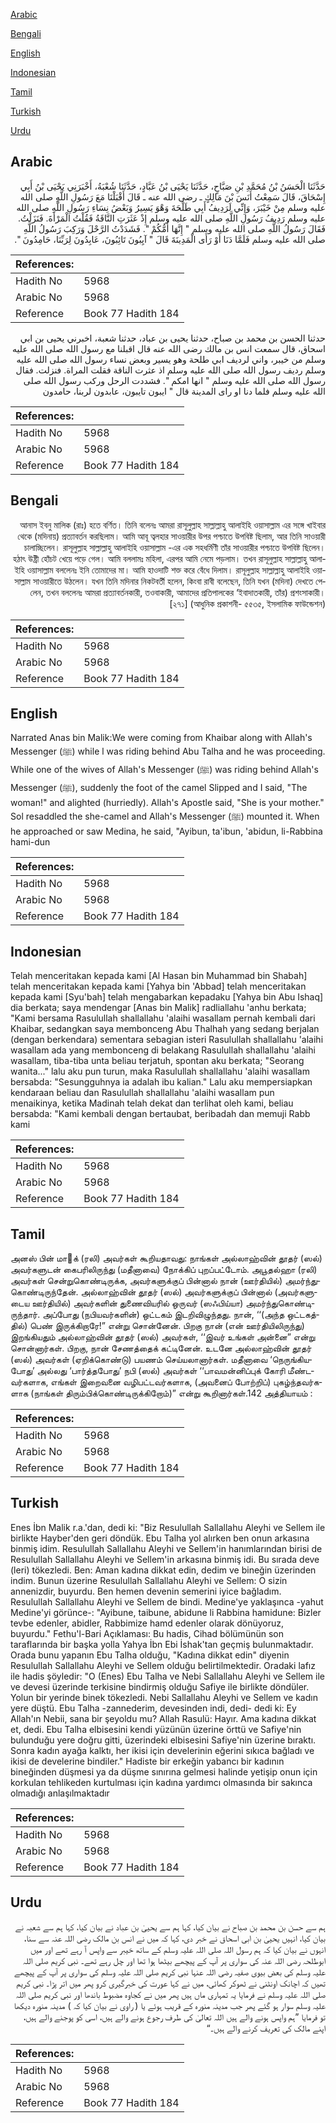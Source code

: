 [Arabic](#arabic)

[Bengali](#bengali)

[English](#english)

[Indonesian](#indonesian)

[Tamil](#tamil)

[Turkish](#turkish)

[Urdu](#urdu)

## Arabic


<div dir="rtl" lang="ar" style={{fontSize:'larger',backgroundColor:'#f8f9fa',padding:20}}>
حَدَّثَنَا الْحَسَنُ بْنُ مُحَمَّدِ بْنِ صَبَّاحٍ، حَدَّثَنَا يَحْيَى بْنُ عَبَّادٍ، حَدَّثَنَا شُعْبَةُ، أَخْبَرَنِي يَحْيَى بْنُ أَبِي إِسْحَاقَ، قَالَ سَمِعْتُ أَنَسَ بْنَ مَالِكٍ ـ رضى الله عنه ـ قَالَ أَقْبَلْنَا مَعَ رَسُولِ اللَّهِ صلى الله عليه وسلم مِنْ خَيْبَرَ، وَإِنِّي لَرَدِيفُ أَبِي طَلْحَةَ وَهْوَ يَسِيرُ وَبَعْضُ نِسَاءِ رَسُولِ اللَّهِ صلى الله عليه وسلم رَدِيفُ رَسُولِ اللَّهِ صلى الله عليه وسلم إِذْ عَثَرَتِ النَّاقَةُ فَقُلْتُ الْمَرْأَةَ‏.‏ فَنَزَلْتُ‏.‏ فَقَالَ رَسُولُ اللَّهِ صلى الله عليه وسلم ‏"‏ إِنَّهَا أُمُّكُمْ ‏"‏‏.‏ فَشَدَدْتُ الرَّحْلَ وَرَكِبَ رَسُولُ اللَّهِ صلى الله عليه وسلم فَلَمَّا دَنَا أَوْ رَأَى الْمَدِينَةَ قَالَ ‏"‏ آيِبُونَ تَائِبُونَ، عَابِدُونَ لِرَبِّنَا، حَامِدُونَ ‏"‏‏.‏
</div>
<div style={{backgroundColor:'#f8f9fa',padding:20, marginBottom: 10}}><table> <thead> <tr> <th>References:</th> <th></th> </tr> </thead> <tbody><tr><td>Hadith No</td><td>5968</td></tr><tr><td>Arabic No</td><td>5968</td></tr><tr><td>Reference</td><td>Book 77 Hadith 184</td></tr></tbody></table></div>


<div dir="rtl" lang="ar" style={{fontSize:'larger',backgroundColor:'#f8f9fa',padding:20}}>
حدثنا الحسن بن محمد بن صباح، حدثنا يحيى بن عباد، حدثنا شعبة، اخبرني يحيى بن ابي اسحاق، قال سمعت انس بن مالك رضى الله عنه قال اقبلنا مع رسول الله صلى الله عليه وسلم من خيبر، واني لرديف ابي طلحة وهو يسير وبعض نساء رسول الله صلى الله عليه وسلم رديف رسول الله صلى الله عليه وسلم اذ عثرت الناقة فقلت المراة. فنزلت. فقال رسول الله صلى الله عليه وسلم " انها امكم ". فشددت الرحل وركب رسول الله صلى الله عليه وسلم فلما دنا او راى المدينة قال " ايبون تايبون، عابدون لربنا، حامدون
</div>
<div style={{backgroundColor:'#f8f9fa',padding:20, marginBottom: 10}}><table> <thead> <tr> <th>References:</th> <th></th> </tr> </thead> <tbody><tr><td>Hadith No</td><td>5968</td></tr><tr><td>Arabic No</td><td>5968</td></tr><tr><td>Reference</td><td>Book 77 Hadith 184</td></tr></tbody></table></div>

## Bengali


<div dir="rtl" lang="bn" style={{fontSize:'larger',backgroundColor:'#f8f9fa',padding:20}}>
আনাস ইবনু মালিক (রাঃ) হতে বর্ণিত। তিনি বলেনঃ আমরা রাসূলুল্লাহ সাল্লাল্লাহু আলাইহি ওয়াসাল্লাম এর সঙ্গে খাইবার থেকে (মদিনায়) প্রত্যাবর্তন করছিলাম। আমি আবূ ত্বলহার সাওয়ারীর উপর পশ্চাতে উপবিষ্ট ছিলাম, আর তিনি সাওয়ারী চালাচ্ছিলেন। রাসূলুল্লাহ সাল্লাল্লাহু আলাইহি ওয়াসাল্লাম -এর এক সহধর্মিণী তাঁর সাওয়ারীর পশ্চাতে উপবিষ্ট ছিলেন। হঠাৎ উষ্ট্রী হোঁচট খেয়ে পড়ে গেল। আমি বললামঃ মহিলা, এরপর আমি নেমে পড়লাম। তখন রাসূলুল্লাহ সাল্লাল্লাহু আলাইহি ওয়াসাল্লাম বললেনঃ ইনি তোমাদের মা। আমি হাওদাটি শক্ত করে বেঁধে দিলাম। রাসূলুল্লাহ সাল্লাল্লাহু আলাইহি ওয়াসাল্লাম সাওয়ারীতে উঠলেন। যখন তিনি মদিনার নিকটবর্তী হলেন, কিংবা রাবী বলেছেন, তিনি যখন (মদিনা) দেখতে পেলেন, তখন বললেনঃ আমরা প্রত্যাবর্তনকারী, তওবাকারী, আমাদের প্রতিপালকের ‘ইবাদাতকারী, তাঁর) প্রশংসাকারী। [২৭১] (আধুনিক প্রকাশনী- ৫৫৩৫, ইসলামিক ফাউন্ডেশন)
</div>
<div style={{backgroundColor:'#f8f9fa',padding:20, marginBottom: 10}}><table> <thead> <tr> <th>References:</th> <th></th> </tr> </thead> <tbody><tr><td>Hadith No</td><td>5968</td></tr><tr><td>Arabic No</td><td>5968</td></tr><tr><td>Reference</td><td>Book 77 Hadith 184</td></tr></tbody></table></div>

## English


<div dir="ltr" lang="en" style={{fontSize:'larger',backgroundColor:'#f8f9fa',padding:20}}>
Narrated Anas bin Malik:We were coming from Khaibar along with Allah's Messenger (ﷺ) while l was riding behind Abu Talha and he was proceeding. While one of the wives of Allah's Messenger (ﷺ) was riding behind Allah's Messenger (ﷺ), suddenly the foot of the camel Slipped and I said, "The woman!" and alighted (hurriedly). Allah's Apostle said, "She is your mother." Sol resaddled the she-camel and Allah's Messenger (ﷺ) mounted it. When he approached or saw Medina, he said, "Ayibun, ta'ibun, 'abidun, li-Rabbina hami-dun
</div>
<div style={{backgroundColor:'#f8f9fa',padding:20, marginBottom: 10}}><table> <thead> <tr> <th>References:</th> <th></th> </tr> </thead> <tbody><tr><td>Hadith No</td><td>5968</td></tr><tr><td>Arabic No</td><td>5968</td></tr><tr><td>Reference</td><td>Book 77 Hadith 184</td></tr></tbody></table></div>

## Indonesian


<div dir="ltr" lang="id" style={{fontSize:'larger',backgroundColor:'#f8f9fa',padding:20}}>
Telah menceritakan kepada kami [Al Hasan bin Muhammad bin Shabah] telah menceritakan kepada kami [Yahya bin 'Abbad] telah menceritakan kepada kami [Syu'bah] telah mengabarkan kepadaku [Yahya bin Abu Ishaq] dia berkata; saya mendengar [Anas bin Malik] radliallahu 'anhu berkata; "Kami bersama Rasulullah shallallahu 'alaihi wasallam pernah kembali dari Khaibar, sedangkan saya membonceng Abu Thalhah yang sedang berjalan (dengan berkendara) sementara sebagian isteri Rasulullah shallallahu 'alaihi wasallam ada yang membonceng di belakang Rasulullah shallallahu 'alaihi wasallam, tiba-tiba unta beliau terjatuh, spontan aku berkata; "Seorang wanita..." lalu aku pun turun, maka Rasulullah shallallahu 'alaihi wasallam bersabda: "Sesungguhnya ia adalah ibu kalian." Lalu aku mempersiapkan kendaraan beliau dan Rasulullah shallallahu 'alaihi wasallam pun menaikinya, ketika Madinah telah dekat dan terlihat oleh kami, beliau bersabda: "Kami kembali dengan bertaubat, beribadah dan memuji Rabb kami
</div>
<div style={{backgroundColor:'#f8f9fa',padding:20, marginBottom: 10}}><table> <thead> <tr> <th>References:</th> <th></th> </tr> </thead> <tbody><tr><td>Hadith No</td><td>5968</td></tr><tr><td>Arabic No</td><td>5968</td></tr><tr><td>Reference</td><td>Book 77 Hadith 184</td></tr></tbody></table></div>

## Tamil


<div dir="ltr" lang="ta" style={{fontSize:'larger',backgroundColor:'#f8f9fa',padding:20}}>
அனஸ் பின் மாக் (ரலி) அவர்கள் கூறியதாவது: நாங்கள் அல்லாஹ்வின் தூதர் (ஸல்) அவர்களுடன் கைபரிலிருந்து (மதீனாவை) நோக்கிப் புறப்பட்டோம். அபூதல்ஹா (ரலி) அவர்கள் சென்றுகொண்டிருக்க, அவர்களுக்குப் பின்னால் நான் (ஊர்தியில்) அமர்ந்துகொண்டிருந்தேன். அல்லாஹ்வின் தூதர் (ஸல்) அவர்களுக்குப் பின்னால் (அவர்களுடைய ஊர்தியில்) அவர்களின் துணைவியரில் ஒருவர் (ஸஃபிய்யா) அமர்ந்துகொண்டிருந்தார். அப்போது (நபியவர்களின்) ஒட்டகம் இடறிவிழுந்தது. நான், ‘‘(அந்த ஒட்டகத்தில்) பெண் இருக்கிறாரே!” என்று சொன்னேன். பிறகு நான் (என் ஊர்தியிலிருந்து) இறங்கியதும் அல்லாஹ்வின் தூதர் (ஸல்) அவர்கள், ‘‘இவர் உங்கள் அன்னை” என்று சொன்னார்கள். பிறகு, நான் சேணத்தைக் கட்டினேன். உடனே அல்லாஹ்வின் தூதர் (ஸல்) அவர்கள் (ஏறிக்கொண்டு) பயணம் செய்யலானார்கள். மதீனாவை ‘நெருங்கியபோது’ அல்லது ‘பார்த்தபோது’ நபி (ஸல்) அவர்கள் ‘‘பாவமன்னிப்புக் கோரி மீண்டவர்களாக, எங்கள் இறைவனை வழிபட்டவர்களாக, (அவனைப் போற்றிப்) புகழ்ந்தவர்களாக (நாங்கள் திரும்பிக்கொண்டிருக்கிறோம்)” என்று கூறினார்கள்.142 அத்தியாயம் :
</div>
<div style={{backgroundColor:'#f8f9fa',padding:20, marginBottom: 10}}><table> <thead> <tr> <th>References:</th> <th></th> </tr> </thead> <tbody><tr><td>Hadith No</td><td>5968</td></tr><tr><td>Arabic No</td><td>5968</td></tr><tr><td>Reference</td><td>Book 77 Hadith 184</td></tr></tbody></table></div>

## Turkish


<div dir="ltr" lang="tr" style={{fontSize:'larger',backgroundColor:'#f8f9fa',padding:20}}>
Enes İbn Malik r.a.'dan, dedi ki: "Biz Resulullah Sallallahu Aleyhi ve Sellem ile birlikte Hayber'den geri döndük. Ebu Talha yol alırken ben onun arkasına binmiş idim. Resulullah Sallallahu Aleyhi ve Sellem'in hanımlarından birisi de Resulullah Sallallahu Aleyhi ve Sellem'in arkasına binmiş idi. Bu sırada deve (leri) tökezledi. Ben: Aman kadına dikkat edin, dedim ve bineğin üzerinden indim. Bunun üzerine Resulullah Sallallahu Aleyhi ve Sellem: O sizin annenizdir, buyurdu. Ben hemen devenin semerini iyice bağladım. Resulullah Sallallahu Aleyhi ve Sellem de bindi. Medine'ye yaklaşınca -yahut Medine'yi görünce-: "Ayibune, taibune, abidune li Rabbina hamidune: Bizler tevbe edenler, abidler, Rabbimize hamd edenler olarak dönüyoruz, buyurdu." Fethu'l-Bari Açıklaması: Bu hadis, Cihad bölümünün son taraflarında bir başka yolla Yahya İbn Ebi İshak'tan geçmiş bulunmaktadır. Orada bunu yapanın Ebu Talha olduğu, "Kadına dikkat edin" diyenin Resulullah Sallallahu Aleyhi ve Sellem olduğu belirtilmektedir. Oradaki lafız ile hadis şöyledir: "O (Enes) Ebu Talha ve Nebi Sallallahu Aleyhi ve Sellem ile ve devesi üzerinde terkisine bindirmiş olduğu Safiye ile birlikte döndüler. Yolun bir yerinde binek tökezledi. Nebi Sallallahu Aleyhi ve Sellem ve kadın yere düştü. Ebu Talha -zannederim, devesinden indi, dedi- dedi ki: Ey Allah'ın Nebii, sana bir şeyoldu mu? Allah Rasulü: Hayır. Ama kadına dikkat et, dedi. Ebu Talha elbisesini kendi yüzünün üzerine örttü ve Safiye'nin bulunduğu yere doğru gitti, üzerindeki elbisesini Safiye'nin üzerine bıraktı. Sonra kadın ayağa kalktı, her ikisi için develerinin eğerini sıkıca bağladı ve ikisi de develerine bindiler." Hadiste bir erkeğin yabancı bir kadının bineğinden düşmesi ya da düşme sınırına gelmesi halinde yetişip onun için korkulan tehlikeden kurtulması için kadına yardımcı olmasında bir sakınca olmadığı anlaşılmaktadır
</div>
<div style={{backgroundColor:'#f8f9fa',padding:20, marginBottom: 10}}><table> <thead> <tr> <th>References:</th> <th></th> </tr> </thead> <tbody><tr><td>Hadith No</td><td>5968</td></tr><tr><td>Arabic No</td><td>5968</td></tr><tr><td>Reference</td><td>Book 77 Hadith 184</td></tr></tbody></table></div>

## Urdu


<div dir="rtl" lang="ur" style={{fontSize:'larger',backgroundColor:'#f8f9fa',padding:20}}>
ہم سے حسن بن محمد بن صباح نے بیان کیا، کہا ہم سے یحییٰ بن عباد نے بیان کیا، کہا ہم سے شعبہ نے بیان کیا، انہیں یحییٰ بن ابی اسحاق نے خبر دی، کہا کہ میں نے انس بن مالک رضی اللہ عنہ سے سنا، انہوں نے بیان کیا کہ ہم رسول اللہ صلی اللہ علیہ وسلم کے ساتھ خیبر سے واپس آ رہے تھے اور میں ابوطلحہ رضی اللہ عنہ کی سواری پر آپ کے پیچھے بیٹھا ہوا تھا اور چل رہے تھے۔ نبی کریم صلی اللہ علیہ وسلم کی بعض بیوی صفیہ رضی اللہ عنہا نبی کریم صلی اللہ علیہ وسلم کی سواری پر آپ کے پیچھے تھیں کہ اچانک اونٹنی نے ٹھوکر کھائی، میں نے کہا عورت کی خبرگیری کرو پھر میں اتر پڑا۔ نبی کریم صلی اللہ علیہ وسلم نے فرمایا یہ تمہاری ماں ہیں پھر میں نے کجاوہ مضبوط باندھا اور نبی کریم صلی اللہ علیہ وسلم سوار ہو گئے پھر جب مدینہ منورہ کے قریب ہوئے یا ( راوی نے بیان کیا کہ ) مدینہ منورہ دیکھا تو فرمایا ”ہم واپس ہونے والے ہیں اللہ تعالیٰ کی طرف رجوع ہونے والے ہیں، اسی کو پوجنے والے ہیں، اپنے مالک کی تعریف کرنے والے ہیں۔“
</div>
<div style={{backgroundColor:'#f8f9fa',padding:20, marginBottom: 10}}><table> <thead> <tr> <th>References:</th> <th></th> </tr> </thead> <tbody><tr><td>Hadith No</td><td>5968</td></tr><tr><td>Arabic No</td><td>5968</td></tr><tr><td>Reference</td><td>Book 77 Hadith 184</td></tr></tbody></table></div>